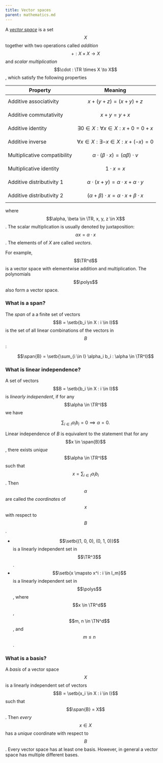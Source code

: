 ```yaml
---
title: Vector spaces
parent: mathematics.md
---
```


A [_vector space_][VectorSpace] is a set $$X$$ together with two operations called _addition_ $$+ : X \times X \to X$$ and _scalar multiplication_ $$\cdot : \TR \times X \to X$$, which satisfy the following properties

[VectorSpace]: https://en.wikipedia.org/wiki/Vector_space

Property                        | Meaning
--------------------------------|--------------------------------------------
Additive associativity          | $$ x + (y + z) = (x + y) + z $$
Additive commutativity          | $$ x + y = y + x $$
Additive identity               | $$ \exists 0 \in X: \forall x \in X: x + 0 = 0 + x $$
Additive inverse                | $$ \forall x \in X : \exists -x \in X: x + (-x) = 0 $$
Multiplicative compatibility    | $$ \alpha \cdot (\beta \cdot x) = (\alpha \beta) \cdot v $$
Multiplicative identity         | $$ 1 \cdot x = x $$
Additive distributivity 1       | $$ \alpha \cdot (x + y) = \alpha \cdot x + \alpha \cdot y $$
Additive distributivity 2       | $$ (\alpha + \beta) \cdot x = \alpha \cdot x + \beta \cdot x $$

where $$\alpha, \beta \in \TR, x, y, z \in X$$. The scalar multiplication is usually denoted by juxtaposition: $$\alpha x = \alpha \cdot x$$. The elements of of $X$ are called _vectors_.

For example, $$\TR^d$$ is a vector space with elementwise addition and multiplication. The polynomials $$\polys$$ also form a vector space.

### What is a span?

The _span_ of a a finite set of vectors $$B = \setb{b_i \in X : i \in I}$$ is the set of all linear combinations of the vectors in $$B$$:

$$\span{B} = \setb{\sum_{i \in I} \alpha_i b_i : \alpha \in \TR^I}$$

### What is linear independence?

A set of vectors $$B = \setb{b_i \in X : i \in I}$$ is _linearly independent_, if for any $$\alpha \in \TR^I$$ we have

$$\sum_{i \in I} \alpha_i b_i = 0 \implies \alpha = 0.$$

Linear independence of $B$ is equivalent to the statement that for any $$x \in \span{B}$$, there exists _unique_ $$\alpha \in \TR^I$$ such that $$x = \sum_{i \in I} \alpha_i b_i$$. Then $$\alpha$$ are called the _coordinates_ of $$x$$ with respect to $$B$$.

* $$\setb{(1, 0, 0), (0, 1, 0)}$$ is a linearly independent set in $$\TR^3$$.
* $$\setb{x \mapsto x^i : i \in I_m}$$ is a linearly independent set in $$\polys$$, where $$x \in \TR^d$$, $$m, n \in \TN^d$$, and $$m \leq n$$.

### What is a basis?

A _basis_ of a vector space $$X$$ is a linearly independent set of vectors $$B = \setb{x_i \in X : i \in I}$$ such that $$\span{B} = X$$. Then _every_ $$x \in X$$ has a _unique_ coordinate with respect to $$B$$. Every vector space has at least one basis. However, in general a vector space has multiple different bases.
